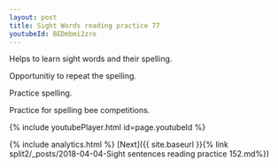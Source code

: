 ```yaml
---
layout: post
title: Sight Words reading practice 77
youtubeId: BEDmbmi2zro
---
```

 
 
Helps to learn sight words and their spelling.

Opportunitiy to repeat the spelling. 

Practice spelling. 
 
Practice for spelling bee competitions. 
 
{% include youtubePlayer.html id=page.youtubeId %}
 
 
{% include analytics.html %} 
[Next]({{ site.baseurl }}{% link  split2/_posts/2018-04-04-Sight sentences reading practice 152.md%})
 
